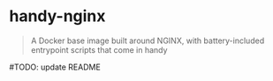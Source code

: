 # handy-nginx
> A Docker base image built around NGINX, with battery-included entrypoint scripts that come in handy

#TODO: update README
